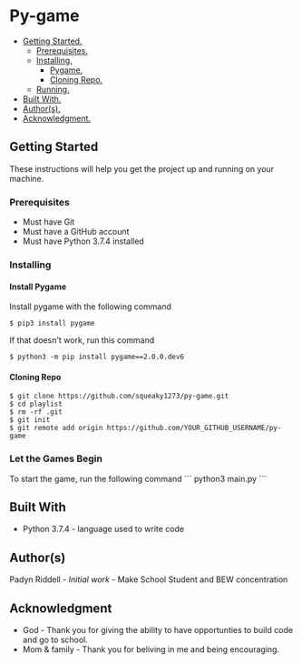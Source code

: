 # Py-game

* [ Getting Started. ](#start)
    * [ Prerequisites. ](#pre)
    * [ Installing. ](#install)
        * [ Pygame. ](#pygame)
        * [ Cloning Repo. ](#clone)
    * [ Running. ](#running)
* [ Built With. ](#built)
* [ Author(s). ](#author(s))
* [ Acknowledgment. ](#credit)

<a name="start"></a>
## Getting Started

These instructions will help you get the project up and running on your machine.

<a name="pre"></a>
<h3>Prerequisites</h3>

* Must have Git
* Must have a GitHub account
* Must have Python 3.7.4 installed

<a name="install"></a>
<h3>Installing</h3>

<a name="pygame"></a>
<h4>Install Pygame</h4>
Install pygame with the following command

    $ pip3 install pygame

If that doesn't work, run this command

    $ python3 -m pip install pygame==2.0.0.dev6

<a name="clone"></a>
<h4>Cloning Repo</h4>

    $ git clone https://github.com/squeaky1273/py-game.git
    $ cd playlist
    $ rm -rf .git
    $ git init
    $ git remote add origin https://github.com/YOUR_GITHUB_USERNAME/py-game

<a name="running"></a>
<h3>Let the Games Begin</h3>
To start the game, run the following command
```
python3 main.py
```

<a name="built"></a>
## Built With

* Python 3.7.4 - language used to write code

<a name="author(s)"></a>
## Author(s)

Padyn Riddell - <i>Initial work</i> - Make School Student and BEW concentration

<a name="credit"></a>
## Acknowledgment

* God - Thank you for giving the ability to have opportunties to build code and go to school.
* Mom & family - Thank you for beliving in me and being encouraging.
